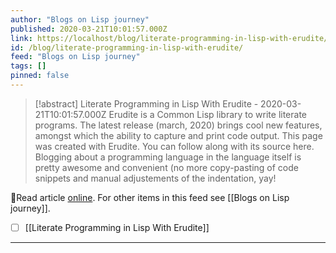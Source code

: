 ```yaml
---
author: "Blogs on Lisp journey"
published: 2020-03-21T10:01:57.000Z
link: https://localhost/blog/literate-programming-in-lisp-with-erudite/
id: /blog/literate-programming-in-lisp-with-erudite/
feed: "Blogs on Lisp journey"
tags: []
pinned: false
---
```

> [!abstract] Literate Programming in Lisp With Erudite - 2020-03-21T10:01:57.000Z
> Erudite is a Common Lisp library to write literate programs. The latest release (march, 2020) brings cool new features, amongst which the ability to capture and print code output. This page was created with Erudite. You can follow along with its source here. Blogging about a programming language in the language itself is pretty awesome and convenient (no more copy-pasting of code snippets and manual adjustements of the indentation, yay!

🔗Read article [online](https://localhost/blog/literate-programming-in-lisp-with-erudite/). For other items in this feed see [[Blogs on Lisp journey]].

- [ ] [[Literate Programming in Lisp With Erudite]]
- - -

